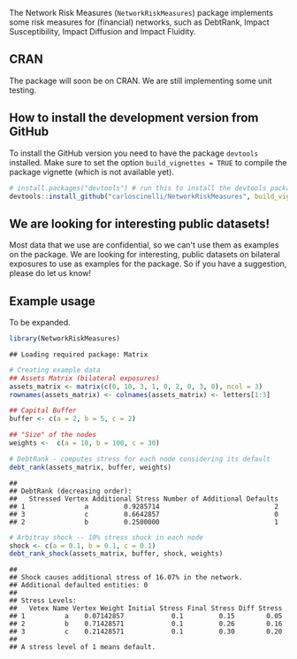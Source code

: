 <!-- README.md is generated from README.Rmd. Please edit that file -->
The Network Risk Measures (`NetworkRiskMeasures`) package implements some risk measures for (financial) networks, such as DebtRank, Impact Susceptibility, Impact Diffusion and Impact Fluidity.

CRAN
----

The package will soon be on CRAN. We are still implementing some unit testing.

How to install the development version from GitHub
--------------------------------------------------

To install the GitHub version you need to have the package `devtools` installed. Make sure to set the option `build_vignettes = TRUE` to compile the package vignette (which is not available yet).

``` r
# install.packages("devtools") # run this to install the devtools package
devtools::install_github("carloscinelli/NetworkRiskMeasures", build_vignettes = TRUE)
```

We are looking for interesting public datasets!
-----------------------------------------------

Most data that we use are confidential, so we can't use them as examples on the package. We are looking for interesting, public datasets on bilateral exposures to use as examples for the package. So if you have a suggestion, please do let us know!

Example usage
-------------

To be expanded.

``` r
library(NetworkRiskMeasures)
```

    ## Loading required package: Matrix

``` r
# Creating example data
## Assets Matrix (bilateral exposures)
assets_matrix <- matrix(c(0, 10, 3, 1, 0, 2, 0, 3, 0), ncol = 3)
rownames(assets_matrix) <- colnames(assets_matrix) <- letters[1:3]

## Capital Buffer
buffer <- c(a = 2, b = 5, c = 2)

## "Size" of the nodes
weights <-  c(a = 10, b = 100, c = 30)

# DebtRank - computes stress for each node considering its default
debt_rank(assets_matrix, buffer, weights)
```

    ## 
    ## DebtRank (decreasing order):
    ##   Stressed Vertex Additional Stress Number of Additional Defaults
    ## 1               a         0.9285714                             2
    ## 3               c         0.6642857                             0
    ## 2               b         0.2500000                             1

``` r
# Arbitray shock -- 10% stress shock in each node
shock <- c(a = 0.1, b = 0.1, c = 0.1)
debt_rank_shock(assets_matrix, buffer, shock, weights)
```

    ## 
    ## Shock causes additional stress of 16.07% in the network. 
    ## Additional defaulted entities: 0 
    ## 
    ## Stress Levels: 
    ##   Vetex Name Vertex Weight Initial Stress Final Stress Diff Stress
    ## 1          a    0.07142857            0.1         0.15        0.05
    ## 2          b    0.71428571            0.1         0.26        0.16
    ## 3          c    0.21428571            0.1         0.30        0.20
    ## 
    ## A stress level of 1 means default.
